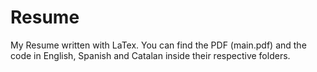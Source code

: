 # Resume
My Resume written with LaTex. You can find the PDF (main.pdf) and the code in English, Spanish and Catalan inside their respective folders.
